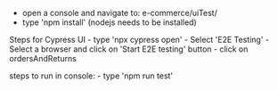 - open a console and navigate to:
	e-commerce/uiTest/
- type 'npm install' (nodejs needs to be installed)

Steps for Cypress UI
	- type 'npx cypress open'
	- Select 'E2E Testing'
	- Select a browser and click on 'Start E2E testing' button
	- click on ordersAndReturns

steps to run in console:
	- type 'npm run test'